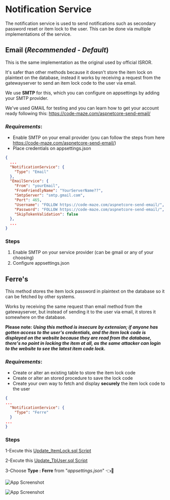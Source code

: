 # Notification Service
The notification service is used to send notifications such as secondary password reset or item lock to the user. This can be done via multiple implementations of the service.


## **Email (_Recommended - Default_)**
This is the same implementation as the original used by official ISROR.

It's safer than other methods because it doesn't store the item lock on plaintext on the database, instead it works by receiving a request from the gatewayserver to send an item lock code to the user via email. 

We use **SMTP** for this, which you can configure on appsettings by adding your SMTP provider. 

We've used GMAIL for testing and you can learn how to get your account ready following this: https://code-maze.com/aspnetcore-send-email/ 

### ***Requirements***:
- Enable SMTP on your email provider (you can follow the steps from here https://code-maze.com/aspnetcore-send-email/)
- Place credentials on appsettings.json

```json
{
  ...
  "NotificationService": {
    "Type": "Email"
  },
  "EmailService": {
    "From": "yourEmail",
    "FromFriendlyName": "YourServerName??",
    "SmtpServer": "smtp.gmail.com",
    "Port": 465,
    "Username": "FOLLOW https://code-maze.com/aspnetcore-send-email/",
    "Password": "FOLLOW https://code-maze.com/aspnetcore-send-email/",
    "SkipTokenValidation": false
  },
  ...
}
```

### Steps
1. Enable SMTP on your service provider (can be gmail or any of your choosing)
2. Configure appsettings.json

## **Ferre's**

This method stores the item lock password in plaintext on the database so it can be fetched by other systems. 

Works by receiving the same request than email method from the gatewayserver, but instead of sending it to the user via email, it stores it somewhere on the database. 

**Please note:** **_Using this method is insecure by extension; if anyone has gotten access to the user's credentials, and the item lock code is displayed on the website because they are read from the database, there's no point in locking the item at all, as the same attacker can login to the website to see the latest item code lock._**

### ***Requirements***: 
- Create or alter an existing table to store the item lock code
- Create or alter an stored procedure to save the lock code 
- Create your own way to fetch and display **securely** the item lock code to the user


```json
{
...
  "NotificationService": {
    "Type": "Ferre"
  }
...
}
```

### Steps
1-Excute this [Update_ItemLock.sql Script](/Database/CommunityProvided/F3rreNotificationService/Scripts/Update_ItemLock.sql)

2-Excute this [Update_TbUser.sql Script](/Database/CommunityProvided/F3rreNotificationService/Scripts/Update_TbUser.sql)

3-Choose **Type : Ferre** from "*appsettings.json*" 👈👀

![App Screenshot](https://i.imgur.com/Ph3nPcb.png)

![App Screenshot](https://i.imgur.com/TZZ3WKM.png)
